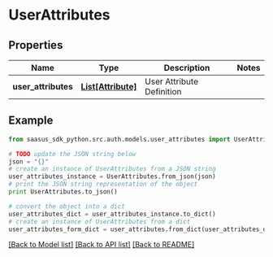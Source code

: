 # UserAttributes


## Properties
Name | Type | Description | Notes
------------ | ------------- | ------------- | -------------
**user_attributes** | [**List[Attribute]**](Attribute.md) | User Attribute Definition | 

## Example

```python
from saasus_sdk_python.src.auth.models.user_attributes import UserAttributes

# TODO update the JSON string below
json = "{}"
# create an instance of UserAttributes from a JSON string
user_attributes_instance = UserAttributes.from_json(json)
# print the JSON string representation of the object
print UserAttributes.to_json()

# convert the object into a dict
user_attributes_dict = user_attributes_instance.to_dict()
# create an instance of UserAttributes from a dict
user_attributes_form_dict = user_attributes.from_dict(user_attributes_dict)
```
[[Back to Model list]](../README.md#documentation-for-models) [[Back to API list]](../README.md#documentation-for-api-endpoints) [[Back to README]](../README.md)


